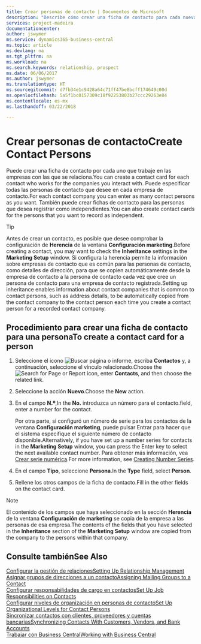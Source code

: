 ```yaml
---
title: Crear personas de contacto | Documentos de Microsoft
description: "Describe cómo crear una ficha de contacto para cada nueva persona o cliente potencial con el que interactúe o tenga una relación de negocio."
services: project-madeira
documentationcenter: 
author: jswymer
ms.service: dynamics365-business-central
ms.topic: article
ms.devlang: na
ms.tgt_pltfrm: na
ms.workload: na
ms.search.keywords: relationship, prospect
ms.date: 06/06/2017
ms.author: jswymer
ms.translationtype: HT
ms.sourcegitcommit: d7fb34e1c9428a64c71ff47be8bcff174649c00d
ms.openlocfilehash: 5a5f1bc0157309c18f92253803b27ccc29263e84
ms.contentlocale: es-mx
ms.lasthandoff: 03/22/2018

---
```

# <a name="create-contact-persons"></a><span data-ttu-id="eece9-103">Crear personas de contacto</span><span class="sxs-lookup"><span data-stu-id="eece9-103">Create Contact Persons</span></span>
<span data-ttu-id="eece9-104">Puede crear una ficha de contacto por cada uno que trabaje en las empresas con las que se relaciona.</span><span class="sxs-lookup"><span data-stu-id="eece9-104">You can create a contact card for each contact who works for the companies you interact with.</span></span> <span data-ttu-id="eece9-105">Puede especificar todas las personas de contacto que desee en cada empresa de contacto.</span><span class="sxs-lookup"><span data-stu-id="eece9-105">For each contact company you can enter as many contact persons as you want.</span></span> <span data-ttu-id="eece9-106">También puede crear fichas de contacto para las personas que desea registrar como independientes.</span><span class="sxs-lookup"><span data-stu-id="eece9-106">You can also create contact cards for the persons that you want to record as independent.</span></span>

> [!TIP]  
>   <span data-ttu-id="eece9-107">Antes de crear un contacto, es posible que desee comprobar la configuración de **Herencia** de la ventana **Configuración marketing**.</span><span class="sxs-lookup"><span data-stu-id="eece9-107">Before creating a contact, you may want to check the **Inheritance** settings in the **Marketing Setup** window.</span></span> <span data-ttu-id="eece9-108">Si configura la herencia permite la información sobre empresas de contacto que es común para las personas de contacto, como detalles de dirección, para que se copien automáticamente desde la empresa de contacto a la persona de contacto cada vez que cree un persona de contacto para una empresa de contacto registrada.</span><span class="sxs-lookup"><span data-stu-id="eece9-108">Setting up inheritance enables information about contact companies that is common to contact persons, such as address details, to be automatically copied from the contact company to the contact person each time you create a contact person for a recorded contact company.</span></span>

## <a name="to-create-a-contact-card-for-a-person"></a><span data-ttu-id="eece9-109">Procedimiento para crear una ficha de contacto para una persona</span><span class="sxs-lookup"><span data-stu-id="eece9-109">To create a contact card for a person</span></span>
1. <span data-ttu-id="eece9-110">Seleccione el icono ![Buscar página o informe](media/ui-search/search_small.png "icono Buscar página o informe"), escriba **Contactos** y, a continuación, seleccione el vínculo relacionado.</span><span class="sxs-lookup"><span data-stu-id="eece9-110">Choose the ![Search for Page or Report](media/ui-search/search_small.png "Search for Page or Report icon") icon, enter **Contacts**, and then choose the related link.</span></span>
2. <span data-ttu-id="eece9-111">Seleccione la acción **Nuevo**.</span><span class="sxs-lookup"><span data-stu-id="eece9-111">Choose the **New** action.</span></span>
3. <span data-ttu-id="eece9-112">En el campo **N.º**,</span><span class="sxs-lookup"><span data-stu-id="eece9-112">In the **No.**</span></span> <span data-ttu-id="eece9-113">introduzca un número para el contacto.</span><span class="sxs-lookup"><span data-stu-id="eece9-113">field, enter a number for the contact.</span></span>

    <span data-ttu-id="eece9-114">Por otra parte, si configuró un número de serie para los contactos de la ventana **Configuración marketing**, puede pulsar Entrar para hacer que el sistema especifique el siguiente número de contacto disponible.</span><span class="sxs-lookup"><span data-stu-id="eece9-114">Alternatively, if you have set up a number series for contacts in the **Marketing Setup** window, you can press the Enter key to select the next available contact number.</span></span> <span data-ttu-id="eece9-115">Para obtener más información, vea [Crear serie numérica](ui-create-number-series.md).</span><span class="sxs-lookup"><span data-stu-id="eece9-115">For more information, see [Creating Number Series](ui-create-number-series.md).</span></span>
4. <span data-ttu-id="eece9-116">En el campo **Tipo**, seleccione **Persona**.</span><span class="sxs-lookup"><span data-stu-id="eece9-116">In the **Type** field, select **Person**.</span></span>
5. <span data-ttu-id="eece9-117">Rellene los otros campos de la ficha de contacto.</span><span class="sxs-lookup"><span data-stu-id="eece9-117">Fill in the other fields on the contact card.</span></span>

> [!NOTE]  
>   <span data-ttu-id="eece9-118">El contenido de los campos que haya seleccionado en la sección **Herencia** de la ventana **Configuración de marketing** se copia de la empresa a las personas de esa empresa.</span><span class="sxs-lookup"><span data-stu-id="eece9-118">The contents of the fields that you have selected in the **Inheritance** section of the **Marketing Setup** window are copied from the company to the persons within that company.</span></span>

## <a name="see-also"></a><span data-ttu-id="eece9-119">Consulte también</span><span class="sxs-lookup"><span data-stu-id="eece9-119">See Also</span></span>
[<span data-ttu-id="eece9-120">Configurar la gestión de relaciones</span><span class="sxs-lookup"><span data-stu-id="eece9-120">Setting Up Relationship Management</span></span>](marketing-setup-marketing.md)  
[<span data-ttu-id="eece9-121">Asignar grupos de direcciones a un contacto</span><span class="sxs-lookup"><span data-stu-id="eece9-121">Assigning Mailing Groups to a Contact</span></span>](marketing-mailing-groups.md#AssignMailGroupContact)  
[<span data-ttu-id="eece9-122">Configurar responsabilidades de cargo en contactos</span><span class="sxs-lookup"><span data-stu-id="eece9-122">Set Up Job Responsibilities on Contacts</span></span>](marketing-job-responsibilities.md)  
[<span data-ttu-id="eece9-123">Configurar niveles de organización en personas de contacto</span><span class="sxs-lookup"><span data-stu-id="eece9-123">Set Up Organizational Levels for Contact Persons</span></span>](marketing-organizational-levels.md)  
[<span data-ttu-id="eece9-124">Sincronizar contactos con clientes, proveedores y cuentas bancarias</span><span class="sxs-lookup"><span data-stu-id="eece9-124">Synchronizing Contacts With Customers, Vendors, and Bank Accounts</span></span>](marketing-synchronize-contacts-customers-vendors-bank-accounts.md)  
[<span data-ttu-id="eece9-125">Trabajar con Business Central</span><span class="sxs-lookup"><span data-stu-id="eece9-125">Working with Business Central</span></span>](ui-work-product.md)  

